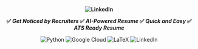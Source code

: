 <div align=center> 
<b> 
  
![LinkedIn](https://github.com/user-attachments/assets/cda7d9ea-1899-4774-926b-400c17acba61)

✅ <i>Get Noticed by Recruiters</i>
✅ <i>AI-Powered Resume</i>
✅ <i>Quick and Easy</i>
✅ <i>ATS Ready Resume</i>

</b> 

![Python](https://img.shields.io/badge/python-3670A0?style=for-the-badge&logo=python&logoColor=ffdd54)
![Google Cloud](https://img.shields.io/badge/GoogleCloud-%234285F4.svg?style=for-the-badge&logo=google-cloud&logoColor=white)
![LaTeX](https://img.shields.io/badge/latex-%23008080.svg?style=for-the-badge&logo=latex&logoColor=white)
![LinkedIn](https://img.shields.io/badge/linkedin-%230077B5.svg?style=for-the-badge&logo=linkedin&logoColor=white)

</div>
